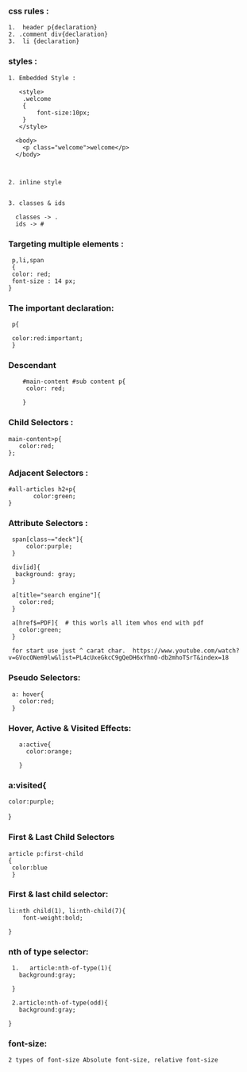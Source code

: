 ### css rules :

    1.  header p{declaration}
    2. .comment div{declaration}
    3.  li {declaration}
    
 ###  styles :
  
    1. Embedded Style :
    
       <style>
        .welcome
        {
            font-size:10px;
        }
       </style> 
      
      <body>
        <p class="welcome">welcome</p>
      </body>
      
      
      
    2. inline style
    
    
    3. classes & ids 
    
      classes -> .
      ids -> #
      
      
### Targeting multiple elements :
     p,li,span
     {
     color: red;
     font-size : 14 px;
    }
    
    
 ### The important declaration:
     p{
     
     color:red:important;
     }
     
     
### Descendant 
        #main-content #sub content p{
         color: red;
        
        } 
        
        
        
### Child Selectors :
    main-content>p{
       color:red;
    }; 
    
    
### Adjacent Selectors :
    #all-articles h2+p{
           color:green;  
    } 
    
    
### Attribute Selectors :
     span[class~="deck"]{
         color:purple;
     }
     
     div[id]{
      background: gray;
     }
     
     a[title="search engine"]{
       color:red;
     }
     
     a[href$=PDF]{  # this worls all item whos end with pdf
       color:green;
     }
     
     for start use just ^ carat char.  https://www.youtube.com/watch?v=GVocONem9lw&list=PL4cUxeGkcC9gQeDH6xYhmO-db2mhoTSrT&index=18
     
     
     
 ### Pseudo Selectors:
     a: hover{
       color:red;
     }
     
     
### Hover, Active & Visited Effects:
       a:active{
         color:orange;
       
       }
       
 ### a:visited{
    color:purple;
 
 }
 
### First & Last Child Selectors
    article p:first-child
    {
     color:blue
     }
   
   
   
### First & last child selector:
    li:nth child(1), li:nth-child(7){
        font-weight:bold;
    
    }
    
    
    
 ### nth of type selector:
     1.   article:nth-of-type(1){
       background:gray;
    
     }
     
     2.article:nth-of-type(odd){
       background:gray;
    
    }
    
    





### font-size:
    2 types of font-size Absolute font-size, relative font-size 
   
    
    
    
